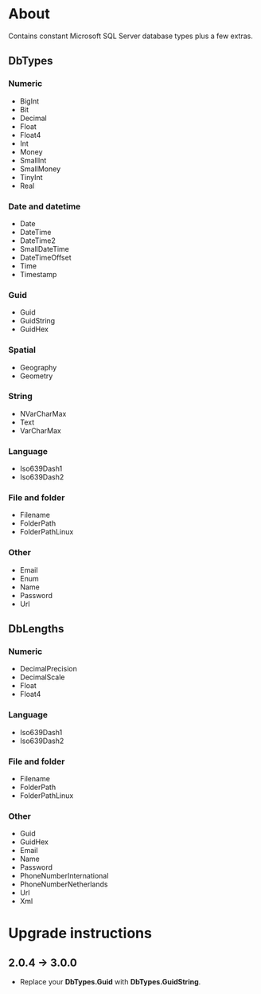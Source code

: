 # About

Contains constant Microsoft SQL Server database types plus a few extras.

## DbTypes

### Numeric

- BigInt
- Bit
- Decimal
- Float
- Float4
- Int
- Money
- SmallInt
- SmallMoney
- TinyInt
- Real

### Date and datetime

- Date
- DateTime
- DateTime2
- SmallDateTime
- DateTimeOffset
- Time
- Timestamp

### Guid

- Guid
- GuidString
- GuidHex

### Spatial

- Geography
- Geometry

### String

- NVarCharMax
- Text
- VarCharMax

### Language

- Iso639Dash1
- Iso639Dash2

### File and folder

- Filename
- FolderPath
- FolderPathLinux

### Other

- Email
- Enum
- Name
- Password
- Url



## DbLengths

### Numeric

- DecimalPrecision
- DecimalScale
- Float
- Float4

### Language

- Iso639Dash1
- Iso639Dash2

### File and folder

- Filename
- FolderPath
- FolderPathLinux

### Other

- Guid
- GuidHex
- Email
- Name
- Password
- PhoneNumberInternational
- PhoneNumberNetherlands
- Url
- Xml

# Upgrade instructions

## 2.0.4 &rarr; 3.0.0

- Replace your **DbTypes.Guid** with **DbTypes.GuidString**.
